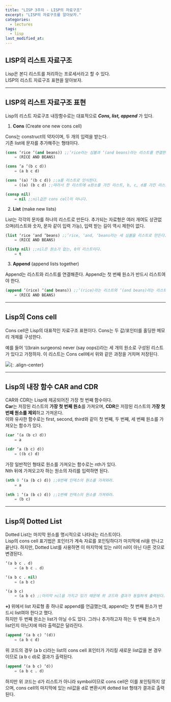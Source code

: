 ```yaml
---
title: "LISP 3주차 - LISP의 자료구조"
excerpt: "LISP의 자료구조를 알아보자."
categories:
  - lectures
tags:
  - lisp
last_modified_at:
---
```


## LISP의 리스트 자료구조
Lisp은 본디 리스트를 처리하는 프로세서라고 할 수 있다.  
LISP의 리스트 자료구조 표현을 알아보자.

---

## LISP의 리스트 자료구조 표현
Lisp의 리스트 자료구조 내장함수로는 대표적으로 ***Cons, list, append*** 가 있다.
  
  
1. **Cons** (Create one new cons cell)

Cons는 construct의 약자이며, 두 개의 입력을 받는다.  
기존 list에 문자를 추가해주는 형태이다.

```lisp
(cons ‘rice ‘(and beans)) ;;’rice라는 심볼과 ‘(and beans)라는 리스트를 연결한다.
	= (RICE AND BEANS)

(cons ‘a ‘(b c d))
	= (a b c d)

(cons ‘(a) ‘(b c d)) ;;a를 리스트로 인식한다.
    = ((a) (b c d) ;;따라서 한 리스트에 a원소를 가진 리스트, b, c, d를 가진 리스트 형태로 저장된다.

(consp nil) 
	= nil ;;nil값은 cons cell이 아니다.
```
2. **List** (make new lists)

List는 각각의 문자를 하나의 리스트로 만든다. 추가되는 자료형은 여러 개여도 상관없으며(리스트와 숫자, 문자 같이 입력 가능), 입력 받는 길이 역시 제한이 없다.

```lisp
(list ‘rice ‘and ‘beans) ;;’rice, ‘and, ‘beans라는 세 심볼을 리스트로 만든다.
	= (RICE AND BEANS) 

(listp nil) ;;nil은 원소가 없는, 0의 리스트이다.
	= t
```

3. **Append** (append lists together)
  
Append는 리스트와 리스트를 연결해준다. Append는 첫 번째 원소가 반드시 리스트여야 한다.

```lisp
(append ‘(rice) ‘(and beans)) ;;’(rice)라는 리스트와 ‘(and beans)라는 리스트를 연결한다.
	= (RICE AND BEANS) 
```
---
## Lisp의 Cons cell

Cons cell은 Lisp의 대표적인 자료구조 표현이다. Cons는 두 값/포인터를 홀딩한 메모리 개체를 구성한다. 
  
예를 들어 ‘((brain surgeons) never (say oops))라는 세 개의 원소로 구성된 리스트가 있다고 가정하자. 이 리스트는 Cons cell에서 위와 같은 과정을 거치며 저장된다.  

![](https://drive.google.com/uc?id=1EL5RHALz2NgoXrka5mqh9HpzHMGkR-zJ){: .align-center}  

---

## Lisp의 내장 함수 CAR and CDR

CAR와 CDR는 Lisp에 제공되어진 가장 첫 번째 함수이다.  
**Car**는 저장된 리스트의 **가장 첫 번째 원소**를 가져오며, **CDR**은 저장된 리스트의 **가장 첫 번째 원소를 제외**하고 가져온다.  
이와 유사한 함수로는 first, second, third와 같이 첫 번째, 두 번째, 세 번째 원소를 가져오는 함수가 있다.

```lisp
(car ‘(a (b c) d))
	= a

(cdr ‘a (b c) d))
	= ((b c) d)
```

가장 일반적인 형태로 원소를 가져오는 함수로는 nth가 있다.  
Nth 뒤에 가져오고자 하는 원소의 자리를 입력하면 된다.

```lisp
(nth 0 ‘(a (b c) d)) ;;0번째 인덱스의 원소를 가져와라.
	= a
	
(nth 1 ‘(a (b c) d)) ;;1번째 인덱스의 원소를 가져와라.
	= (b c)
```
---

## Lisp의 Dotted List
Dotted List는 마지막 원소를 명시적으로 나타내는 리스트이다.  
Lisp의 cons cell 표기법은 포인터가 계속 자료를 포인팅하다가 마지막에 nil을 만나고 끝난다. 하지만, Dotted List를 사용하면 이 마지막에 있는 nil이 nil이 아닌 다른 것으로 변경된다.

```lisp
‘(a b c . d)
	= (a b c . d)

‘(a b c . nil)
	= (a b c)

‘(a b c)
	= (a b c) ;;마지막 nil을 가지고 있기 때문에 위 코드와 결과가 동일하게 출력된다.
```

**+)** 위에서 list 자료형 중 하나로 append를 언급했는데, append는 첫 번째 원소가 반드시 list여야 한다고 했다.  
하지만 두 번째 원소는 list가 아닐 수도 있다. 그러나 추가하고자 하는 두 번째 원소가 list인지 아닌지에 따라 출력값은 달라진다.

```lisp
(append ‘(a b c) ‘(d))
	= (a b c d)
```
위 코드의 경우 (a b c)라는 list의 cons cell 포인터가 가리킬 새로운 list값을 본 경우이므로 (a b c d)로 결과가 출력된다.

```lisp
(append ‘(a b c) ‘d))
	= (a b c . d)
```

하지만 위 코드는 d가 리스트가 아니라 symbol이므로 cons cell은 이를 포인팅하지 않으며, cons cell의 마지막에 있는 nil값을 d로 변환시켜 dotted list 형태가 결과로 출력된다. 

